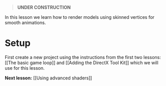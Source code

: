 > **UNDER CONSTRUCTION**

In this lesson we learn how to render models using skinned vertices for smooth animations.

# Setup
First create a new project using the instructions from the first two lessons: [[The basic game loop]] and
[[Adding the DirectX Tool Kit]] which we will use for this lesson.

**Next lesson:** [[Using advanced shaders]]
